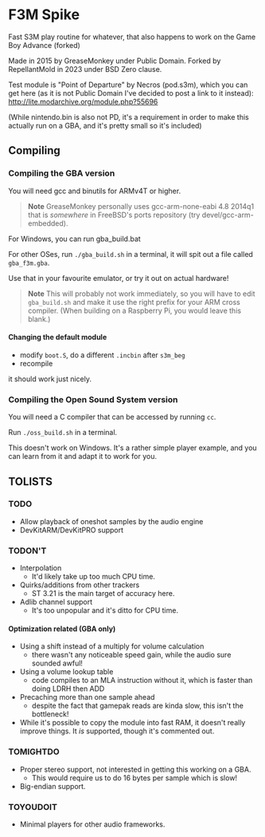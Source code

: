 # F3M Spike
Fast S3M play routine for whatever, that also happens to work on the Game Boy Advance (forked)

Made in 2015 by GreaseMonkey under Public Domain.
Forked by RepellantMold in 2023 under BSD Zero clause.

Test module is "Point of Departure" by Necros (pod.s3m), which you can get here (as it is not Public Domain I've decided to post a link to it instead): http://lite.modarchive.org/module.php?55696

(While nintendo.bin is also not PD, it's a requirement in order to make this actually run on a GBA, and it's pretty small so it's included)

## Compiling

### Compiling the GBA version

You will need gcc and binutils for ARMv4T or higher.

> **Note**
> GreaseMonkey personally uses gcc-arm-none-eabi 4.8 2014q1 that is *somewhere* in FreeBSD's ports repository (try devel/gcc-arm-embedded).

For Windows, you can run gba_build.bat

For other OSes, run `./gba_build.sh` in a terminal, it will spit out a file called `gba_f3m.gba`.

Use that in your favourite emulator, or try it out on actual hardware!

> **Note**
> This will probably not work immediately, so you will have to edit `gba_build.sh` and make it use the right prefix for your ARM cross compiler.
> (When building on a Raspberry Pi, you would leave this blank.)

#### Changing the default module

- modify `boot.S`, do a different `.incbin` after `s3m_beg`
- recompile

it should work just nicely.

### Compiling the Open Sound System version

You will need a C compiler that can be accessed by running `cc`.

Run `./oss_build.sh` in a terminal.

This doesn't work on Windows.
It's a rather simple player example, and you can learn from it and adapt it to work for you.

## TOLISTS

### TODO

* Allow playback of oneshot samples by the audio engine
* DevKitARM/DevKitPRO support

### TODON'T

* Interpolation
  - It'd likely take up too much CPU time.
* Quirks/additions from other trackers
  - ST 3.21 is the main target of accuracy here.
* Adlib channel support
  - It's too unpopular and it's ditto for CPU time.

#### Optimization related (GBA only)
- Using a shift instead of a multiply for volume calculation
  - there wasn't any noticeable speed gain, while the audio sure sounded awful!
- Using a volume lookup table
  - code compiles to an MLA instruction without it, which is faster than doing LDRH then ADD
- Precaching more than one sample ahead
  - despite the fact that gamepak reads are kinda slow, this isn't the bottleneck!
- While it's possible to copy the module into fast RAM, it doesn't really improve things. It *is* supported, though it's commented out.

### TOMIGHTDO

* Proper stereo support, not interested in getting this working on a GBA.
  - This would require us to do 16 bytes per sample which is slow!
* Big-endian support.

### TOYOUDOIT

* Minimal players for other audio frameworks.

